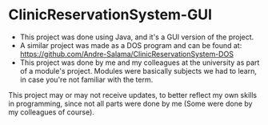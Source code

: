 # ClinicReservationSystem-GUI

* This project was done using Java, and it's a GUI version of the project.
* A similar project was made as a DOS program and can be found at: https://github.com/Andre-Salama/ClinicReservationSystem-DOS
* This project was done by me and my colleagues at the university as part of a module's project. Modules were basically subjects we had to learn, in case you're not familiar with the term.

This project may or may not receive updates, to better reflect my own skills in programming, since not all parts were done by me (Some were done by my colleagues of course).
